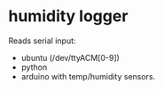 # humidity logger

Reads serial input:
- ubuntu (/dev/ttyACM[0-9])
- python
- arduino with temp/humidity sensors.
